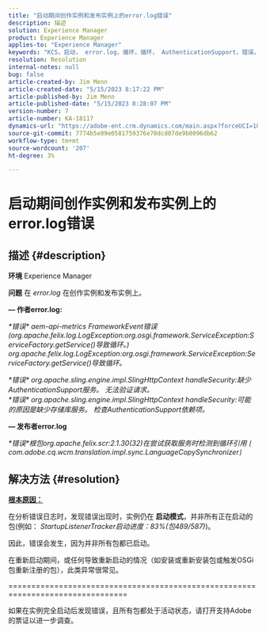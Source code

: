 ```yaml
---
title: "启动期间创作实例和发布实例上的error.log错误"
description: 描述
solution: Experience Manager
product: Experience Manager
applies-to: "Experience Manager"
keywords: "KCS，启动， error.log，循环，循环， AuthenticationSupport，错误，创作实例，发布实例，常见问题解答"
resolution: Resolution
internal-notes: null
bug: false
article-created-by: Jim Menn
article-created-date: "5/15/2023 8:17:22 PM"
article-published-by: Jim Menn
article-published-date: "5/15/2023 8:28:07 PM"
version-number: 7
article-number: KA-18117
dynamics-url: "https://adobe-ent.crm.dynamics.com/main.aspx?forceUCI=1&pagetype=entityrecord&etn=knowledgearticle&id=0ad31c7e-5df3-ed11-8848-6045bd006079"
source-git-commit: 7774b5e09e0581759376e70dcd07de9b0096db62
workflow-type: tm+mt
source-wordcount: '207'
ht-degree: 3%

---
```


# 启动期间创作实例和发布实例上的error.log错误

## 描述 {#description}


<b>环境</b>
Experience Manager

<b>问题</b>
在 *error.log* 在创作实例和发布实例上。

<b> — 作者error.log:</b>

*\*错误\* aem-api-metrics FrameworkEvent错误(org.apache.felix.log.LogException:org.osgi.framework.ServiceException:ServiceFactory.getService()导致循环。)
<br>org.apache.felix.log.LogException:org.osgi.framework.ServiceException:ServiceFactory.getService()导致循环。*



*\*错误\* org.apache.sling.engine.impl.SlingHttpContext handleSecurity:缺少AuthenticationSupport服务。 无法验证请求。
<br>\*错误\* org.apache.sling.engine.impl.SlingHttpContext handleSecurity:可能的原因是缺少存储库服务。 检查AuthenticationSupport依赖项。*



<b> — 发布者error.log</b>

*\*错误\*根包org.apache.felix.scr:2.1.30(32)在尝试获取服务时检测到循环引用 `[` com.adobe.cq.wcm.translation.impl.sync.LanguageCopySynchronizer`]`*






## 解决方法 {#resolution}


<u><b>根本原因：</b></u>

在分析错误日志时，发现错误出现时，实例仍在 <b>启动模式</b>，并非所有正在启动的包(例如： *StartupListenerTracker启动进度：83%(包489/587)*)。

因此，错误会发生，因为并非所有包都已启动。

在重新启动期间，或任何导致重新启动的情况（如安装或重新安装包或触发OSGi包重新注册的包），此类异常很常见。



================================================================================

如果在实例完全启动后发现错误，且所有包都处于活动状态，请打开支持Adobe的票证以进一步调查。
